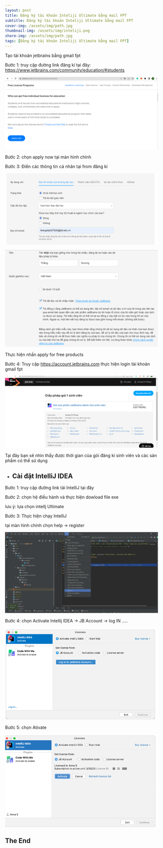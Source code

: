 ```yaml
---
layout: post
title: Đăng ký tài khoản Inteliji Ultimate bằng mail FPT
subtitle: Đăng ký tài khoản Inteliji Ultimate bằng mail FPT
cover-img: /assets/img/path.jpg
thumbnail-img: /assets/img/inteliji.png
share-img: /assets/img/path.jpg
tags: [Đăng ký tài khoản Inteliji Ultimate bằng mail FPT]
---
```


Tạo tài khoản jetbrains bằng gmail fpt

Bước 1: truy cập đường link đăng kí tại đây: https://www.jetbrains.com/community/education/#students

![#######](/assets/img/anh60.png) 

Bước 2: chọn apply now tại màn hình chính

Bước 3: Điền các thông tin cá nhân tại from đăng kí

![#######](/assets/img/anh61.png) 

![#######](/assets/img/anh62.png) 

Thực hiện nhấn apply for free products

Bước 4: Truy cập https://account.jetbrains.com thực hiện login tài khoản gmail fpt

![#######](/assets/img/anh63.png) 

Tại đây bạn sẽ nhìn thấy được thời gian của gói đăng kí sinh viên và các sản phẩm có thể sử dụng

* ## Cài đặt IntelliJ IDEA

Bước 1: truy cập đường link tải IntelliJ tại đây

Bước 2: chọn hệ điều hành và thực hiện dowload file exe

lưu ý: lựa chọn intellj Ultimate

Bước 3: Thực hiện chạy IntelliJ

tại màn hình chính chọn help -> register

![#######](/assets/img/anh64.png) 

Bước 4: chọn Activate Intellij IDEA -> JB Account -> log IN …..

![#######](/assets/img/anh65.png) 

Bước 5: chọn Ativate

![#######](/assets/img/anh66.png) 

## The End

